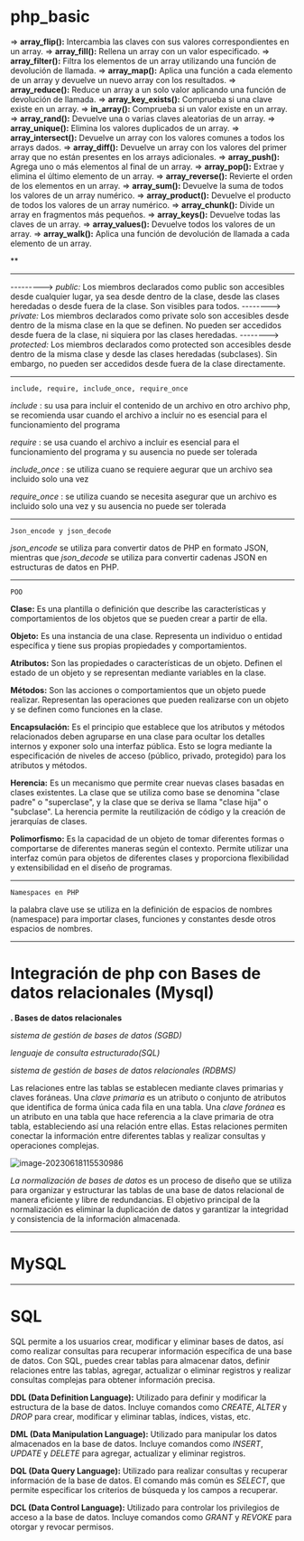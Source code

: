# php_basic

=> **array_flip():** Intercambia las claves con sus valores correspondientes en un array.
=> **array_fill():** Rellena un array con un valor especificado.
=> **array_filter():** Filtra los elementos de un array utilizando una función de devolución de llamada.
=> **array_map():** Aplica una función a cada elemento de un array y devuelve un nuevo array con los resultados.
=> **array_reduce():** Reduce un array a un solo valor aplicando una función de devolución de llamada.
=> **array_key_exists():** Comprueba si una clave existe en un array.
=> **in_array():** Comprueba si un valor existe en un array.
=> **array_rand():** Devuelve una o varias claves aleatorias de un array.
=> **array_unique():** Elimina los valores duplicados de un array.
=> **array_intersect():** Devuelve un array con los valores comunes a todos los arrays dados.
=> **array_diff():** Devuelve un array con los valores del primer array que no están presentes en los arrays adicionales.
=> **array_push():** Agrega uno o más elementos al final de un array.
=> **array_pop():** Extrae y elimina el último elemento de un array.
=> **array_reverse():** Revierte el orden de los elementos en un array.
=> **array_sum():** Devuelve la suma de todos los valores de un array numérico.
=> **array_product():** Devuelve el producto de todos los valores de un array numérico.
=> **array_chunk():** Divide un array en fragmentos más pequeños.
=> **array_keys():** Devuelve todas las claves de un array.
=> **array_values():** Devuelve todos los valores de un array.
=> **array_walk():** Aplica una función de devolución de llamada a cada elemento de un array.

**

--------------------------------------------------------------------

---------> *public:* Los miembros declarados como public son accesibles desde cualquier lugar, ya sea desde dentro de la clase, desde las clases heredadas o desde fuera de la clase. Son visibles
para todos.
--------> *private:* Los miembros declarados como private solo son accesibles desde dentro de la
misma clase en la que se definen. No pueden ser accedidos desde fuera de la clase, ni
siquiera por las clases heredadas.
--------> *protected:* Los miembros declarados como protected son accesibles desde dentro de la
misma clase y desde las clases heredadas (subclases). Sin embargo, no pueden ser accedidos
desde fuera de la clase directamente.


--------------------------------------------------------------------

`include, require, include_once, require_once`

*include* : su usa para incluir el contenido de un archivo en otro archivo php, se recomienda usar cuando el archivo a incluir  no es esencial para el funcionamiento del programa

*require* : se usa cuando el archivo a incluir es esencial para el funcionamiento del programa y su ausencia no puede ser tolerada

*include_once* : se utiliza cuano se requiere aegurar que un archivo sea incluido solo una vez

*require_once* : se utiliza cuando se necesita asegurar que un archivo es incluido solo una vez y su ausencia no puede ser tolerada

--------------------------------------------------------------------

 `Json_encode y json_decode`

*json_encode* se utiliza para convertir datos de PHP en formato JSON, mientras que *json_decode* se utiliza para convertir cadenas JSON en estructuras de datos en PHP. 

--------------------------------------------------------------------

`POO`

**Clase:** Es una plantilla o definición que describe las características y comportamientos de los objetos que se pueden crear a partir de ella. 

**Objeto:** Es una instancia de una clase. Representa un individuo o entidad específica y tiene sus propias propiedades y comportamientos. 

**Atributos:** Son las propiedades o características de un objeto. Definen el estado de un objeto y se representan mediante variables en la clase. 

**Métodos:** Son las acciones o comportamientos que un objeto puede realizar. Representan las operaciones que pueden realizarse con un objeto y se definen como funciones en la clase.

**Encapsulación:** Es el principio que establece que los atributos y métodos relacionados deben agruparse en una clase para ocultar los detalles internos y exponer solo una interfaz pública. Esto se logra mediante la especificación de niveles de acceso (público, privado, protegido) para los atributos y métodos.

**Herencia:** Es un mecanismo que permite crear nuevas clases basadas en clases existentes. La clase que se utiliza como base se denomina "clase padre" o "superclase", y la clase que se deriva se llama "clase hija" o "subclase". La herencia permite la reutilización de código y la creación de jerarquías de clases.

**Polimorfismo:** Es la capacidad de un objeto de tomar diferentes formas o comportarse de diferentes maneras según el contexto. Permite utilizar una interfaz común para objetos de diferentes clases y proporciona flexibilidad y extensibilidad en el diseño de programas.

--------------------------------------------------------------------

`Namespaces en PHP`

la palabra clave use se utiliza en la definición de espacios de nombres (namespace) para importar clases, funciones y constantes desde otros espacios de nombres.

--------------------------------------------------------------------

#  Integración de php con Bases de datos relacionales (Mysql)



**. Bases de datos relacionales**

*sistema de gestión de bases de datos (SGBD)*

*lenguaje de consulta estructurado(SQL)*

*sistema de gestión de bases de datos relacionales (RDBMS)*

Las relaciones entre las tablas se establecen mediante claves primarias y claves foráneas. Una *clave primaria* es un atributo o conjunto de atributos que identifica de forma única cada fila en una tabla. Una *clave foránea* es un atributo en una tabla que hace referencia a la clave primaria de otra tabla, estableciendo así una relación entre ellas. Estas relaciones permiten conectar la información entre diferentes tablas y realizar consultas y operaciones complejas.

![image-20230618115530986](/home/skylab-179/.config/Typora/typora-user-images/image-20230618115530986.png)

*La normalización de bases de datos* es un proceso de diseño que se utiliza para organizar y estructurar las tablas de una base de datos relacional de manera eficiente y libre de redundancias. El objetivo principal de la normalización es eliminar la duplicación de datos y garantizar la integridad y consistencia de la información almacenada.


--------------------------------------------------------------------

# MySQL




--------------------------------------------------------------------

# SQL 

SQL permite a los usuarios crear, modificar y eliminar bases de datos, así como realizar consultas para recuperar información específica de una base de datos. Con SQL, puedes crear tablas para almacenar datos, definir relaciones entre las tablas, agregar, actualizar o eliminar registros y realizar consultas complejas para obtener información precisa.

**DDL (Data Definition Language):** Utilizado para definir y modificar la estructura de la base de datos. Incluye comandos como *CREATE*, *ALTER* y *DROP* para crear, modificar y eliminar tablas, índices, vistas, etc. 

 **DML (Data Manipulation Language):** Utilizado para manipular los datos almacenados en la base de datos. Incluye comandos como *INSERT*, *UPDATE* y *DELETE* para agregar, actualizar y eliminar registros. 

 **DQL (Data Query Language):** Utilizado para realizar consultas y recuperar información de la base de datos. El comando más común es *SELECT*, que permite especificar los criterios de búsqueda y los campos a recuperar. 

 **DCL (Data Control Language):** Utilizado para controlar los privilegios de acceso a la base de datos. Incluye comandos como *GRANT* y *REVOKE* para otorgar y revocar permisos.